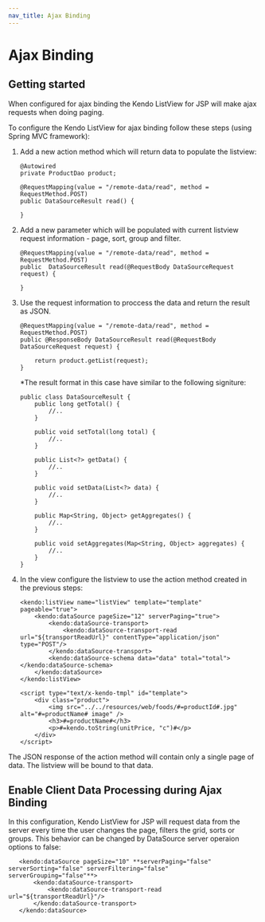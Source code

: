 ```yaml
---
nav_title: Ajax Binding
---
```


# Ajax Binding

## Getting started

When configured for ajax binding the Kendo ListView for JSP will make ajax requests when doing paging.

To configure the Kendo ListView for ajax binding follow these steps (using Spring MVC framework):

1.  Add a new action method which will return data to populate the listview:

        @Autowired
        private ProductDao product;

        @RequestMapping(value = "/remote-data/read", method = RequestMethod.POST)
        public DataSourceResult read() {

        }
2.  Add a new parameter which will be populated with current listview request information - page, sort, group and filter.

        @RequestMapping(value = "/remote-data/read", method = RequestMethod.POST)
        public  DataSourceResult read(@RequestBody DataSourceRequest request) {

        }
3.  Use the request information to proccess the data and return the result as JSON.

        @RequestMapping(value = "/remote-data/read", method = RequestMethod.POST)
        public @ResponseBody DataSourceResult read(@RequestBody DataSourceRequest request) {

            return product.getList(request);
        }

    *The result format in this case have similar to the following signiture:

        public class DataSourceResult {
            public long getTotal() {
                //..
            }

            public void setTotal(long total) {
                //..
            }

            public List<?> getData() {
                //..
            }

            public void setData(List<?> data) {
                //..
            }

            public Map<String, Object> getAggregates() {
                //..
            }

            public void setAggregates(Map<String, Object> aggregates) {
                //..
            }
        }

5.  In the view configure the listview to use the action method created in the previous steps:

        <kendo:listView name="listView" template="template" pageable="true">
			<kendo:dataSource pageSize="12" serverPaging="true">
				<kendo:dataSource-transport>
					<kendo:dataSource-transport-read url="${transportReadUrl}" contentType="application/json" type="POST"/>
				</kendo:dataSource-transport>
				<kendo:dataSource-schema data="data" total="total"></kendo:dataSource-schema>
			</kendo:dataSource>		
		</kendo:listView>
		
		<script type="text/x-kendo-tmpl" id="template">
			<div class="product">
		        <img src="../../resources/web/foods/#=productId#.jpg" alt="#=productName# image" />
		        <h3>#=productName#</h3>
		    	<p>#=kendo.toString(unitPrice, "c")#</p>
			</div>
		</script>


The JSON response of the action method will contain only a single page of data. The listview will be bound to that data.

## Enable Client Data Processing during Ajax Binding

In this configuration, Kendo ListView for JSP will request data from the server every time the user changes the page, filters the grid, sorts or groups. This behavior can be changed by DataSource server operaion options to false:

       <kendo:dataSource pageSize="10" **serverPaging="false" serverSorting="false" serverFiltering="false" serverGrouping="false"**>
           <kendo:dataSource-transport>
               <kendo:dataSource-transport-read url="${transportReadUrl}"/>
           </kendo:dataSource-transport>
       </kendo:dataSource>
